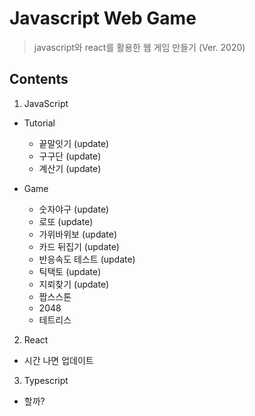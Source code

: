 # Javascript Web Game

> javascript와 react를 활용한 웹 게임 만들기 (Ver. 2020)

## Contents

1. JavaScript

- Tutorial

  - 끝말잇기 (update)
  - 구구단 (update)
  - 계산기 (update)

- Game
  - 숫자야구 (update)
  - 로또 (update)
  - 가위바위보 (update)
  - 카드 뒤집기 (update)
  - 반응속도 테스트 (update)
  - 틱택토 (update)
  - 지뢰찾기 (update)
  - 짭스스톤
  - 2048
  - 테트리스

2. React

- 시간 나면 업데이트

3. Typescript

- 할까?
